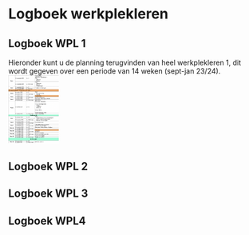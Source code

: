 # Logboek werkplekleren

## Logboek WPL 1
Hieronder kunt u de planning terugvinden van heel werkplekleren 1, dit wordt gegeven over een periode van 14 weken (sept-jan 23/24).
<img alt="weekplanning" src="../images/Weekplanning_WPL1.png" width="20%">




## Logboek WPL 2

## Logboek WPL 3

## Logboek WPL4
